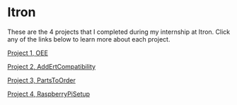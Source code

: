 # Itron
These are the 4 projects that I completed during my internship at Itron. Click any of the links below to learn more about each project.

[Project 1, OEE](https://github.com/marc-caramello/Itron/blob/master/Project1_OEE.md)

[Project 2, AddErtCompatibility](https://github.com/marc-caramello/Itron/blob/master/Project2_AddErtCompatibility.md)

[Project 3, PartsToOrder](https://github.com/marc-caramello/Itron/blob/master/Project3_PartsToOrder.md)

[Project 4, RaspberryPiSetup](https://github.com/marc-caramello/Itron/blob/master/Project4_RaspberryPiSetup.md)
